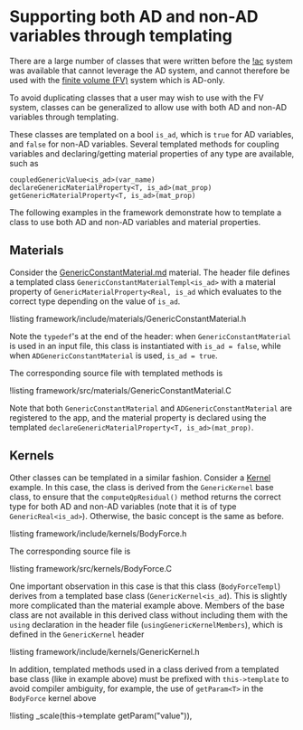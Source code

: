 # Supporting both AD and non-AD variables through templating

There are a large number of classes that were written before the [!ac](AD) system was
available that cannot leverage the AD system, and cannot therefore be used with the
[finite volume (FV)](/fv_design.md) system which is AD-only.

To avoid duplicating classes that a user may wish to use with the FV system, classes
can be generalized to allow use with both AD and non-AD variables through templating.

These classes are templated on a bool `is_ad`, which is `true` for AD variables, and
`false` for non-AD variables. Several templated methods for coupling variables and
declaring/getting material properties of any type are available, such as

```
coupledGenericValue<is_ad>(var_name)
declareGenericMaterialProperty<T, is_ad>(mat_prop)
getGenericMaterialProperty<T, is_ad>(mat_prop)
```

The following examples in the framework demonstrate how to template a class to use
both AD and non-AD variables and material properties.

## Materials

Consider the [GenericConstantMaterial.md](GenericConstantMaterial.md) material. The header file
defines a templated class `GenericConstantMaterialTempl<is_ad>` with a material
property of `GenericMaterialProperty<Real, is_ad` which evaluates to the correct
type depending on the value of `is_ad`.

!listing framework/include/materials/GenericConstantMaterial.h

Note the `typedef`'s at the end of the header: when `GenericConstantMaterial` is used
in an input file, this class is instantiated with `is_ad = false`, while when
`ADGenericConstantMaterial` is used, `is_ad = true`.

The corresponding source file with templated methods is

!listing framework/src/materials/GenericConstantMaterial.C

Note that both `GenericConstantMaterial` and `ADGenericConstantMaterial` are registered to
the app, and the material property is declared using the templated `declareGenericMaterialProperty<T, is_ad>(mat_prop)`.

## Kernels

Other classes can be templated in a similar fashion. Consider a [Kernel](BodyForce.md) example. In this case,
the class is derived from the `GenericKernel` base class, to ensure that the `computeQpResidual()` method
returns the correct type for both AD and non-AD variables (note that it is of type `GenericReal<is_ad>`).
Otherwise, the basic concept is the same as before.

!listing framework/include/kernels/BodyForce.h

The corresponding source file is

!listing framework/src/kernels/BodyForce.C

One important observation in this case is that this class (`BodyForceTempl`) derives
from a templated base class (`GenericKernel<is_ad`). This is slightly more complicated
than the material example above. Members of the base class are not available in this
derived class without including them with the `using` declaration in the header file
(`usingGenericKernelMembers`), which is defined in the `GenericKernel` header

!listing framework/include/kernels/GenericKernel.h

In addition, templated methods used in a class derived from a templated base class (like in
example above) must be prefixed with `this->template` to avoid compiler ambiguity, for example,
the use of `getParam<T>` in the `BodyForce` kernel above

!listing
_scale(this->template getParam<Real>("value")),

